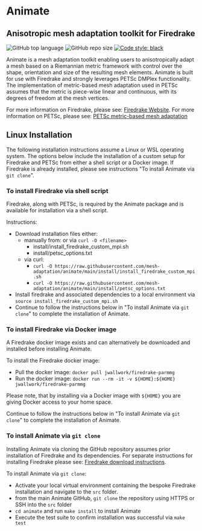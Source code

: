 # Animate
## Anisotropic mesh adaptation toolkit for Firedrake
![GitHub top language](https://img.shields.io/github/languages/top/mesh-adaptation/animate)
![GitHub repo size](https://img.shields.io/github/repo-size/mesh-adaptation/animate)
[![Code style: black](https://img.shields.io/badge/code%20style-black-000000.svg)](https://github.com/psf/black)

Animate is a mesh adaptation toolkit enabling users to anisotropically adapt a mesh based on a Riemannian metric framework with control over the shape, orientation and size of the resulting mesh elements. Animate is built for use with Firedrake and  strongly leverages PETSc DMPlex functionality. The implementation of metric-based mesh adaptation used in PETSc assumes that the metric is piece-wise linear and continuous, with its degrees of freedom at the mesh vertices.

For more information on Firedrake, please see: [Firedrake Website](https://www.firedrakeproject.org/).
For more information on PETSc, please see: [PETSc metric-based mesh adaptation](https://petsc.org/release/docs/manual/dmplex/#metric-based-mesh-adaptation)

## Linux Installation

The following installation instructions assume a Linux or WSL operating system. The options below include the installation of a custom setup for Firedrake and PETSc from either a shell script or a Docker image. If Firedrake is already installed, please see instructions "To install Animate via `git clone`".

### To install Firedrake via shell script

Firedrake, along with PETSc, is required by the Animate package and is available for installation via a shell script.

Instructions:
- Download installation files either:
	-  manually from: or via `curl -O <filename>`
		- install/install_firedrake_custom_mpi.sh
		- install/petsc_options.txt
	- via curl:
		- `curl -O https://raw.githubusercontent.com/mesh-adaptation/animate/main/install/install_firedrake_custom_mpi.sh`
		- `curl -O https://raw.githubusercontent.com/mesh-adaptation/animate/main/install/petsc_options.txt`
-  Install firedrake and associated dependencies to a local environment via `source install_firedrake_custom_mpi.sh`
- Continue to follow the instructions below in "To install Animate via `git clone`" to complete the installation of Animate.

### To install Firedrake via Docker image

A Firedrake docker image exists and can alternatively be downloaded and installed before installing Animate. 

To install the Firedrake docker image:
- Pull the docker image: `docker pull jwallwork/firedrake-parmmg`
- Run the docker image: `docker run --rm -it -v ${HOME}:${HOME} jwallwork/firedrake-parmmg`

Please note, that by installing via a Docker image with `${HOME}` you are giving Docker access to your home space.

Continue to follow the instructions below in "To install Animate via `git clone`" to complete the installation of Animate.


### To install Animate via `git clone`
Installing Animate via cloning the GitHub repository assumes prior installation of Firedrake and its dependencies. For separate instructions for installing Firedrake please see: [Firedrake download instructions](https://www.firedrakeproject.org/download.html).

To install Animate via `git clone`:
- Activate your local virtual environment containing the bespoke Firedrake installation and navigate to the `src` folder.
- from the main Animate GitHub, `git clone` the repository using HTTPS or SSH into the `src` folder
- `cd animate` and run `make install` to install Animate
- Execute the test suite to confirm installation was successful via `make test`
